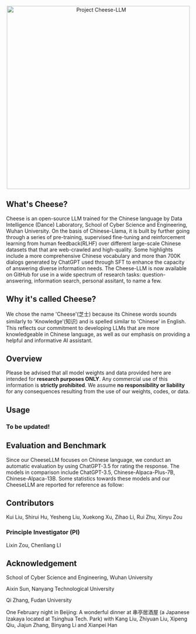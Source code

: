 <p align="center">
<img width="500px" alt="Project Cheese-LLM" src="https://github.com/WHUIR/Cheese-ChatBot/blob/96fd23596b6579da96260c3fbdf068ac29a451f1/Cheese.png">
</p>

## What's Cheese?
Cheese is an open-source LLM trained for the Chinese language by Data Intelligence (Dance) Laboratory, School of Cyber Science and Engineering, Wuhan University. 
On the basis of Chinese-Llama, it is built by further going through a series of pre-training, supervised fine-tuning and reinforcement learning from human feedback(RLHF) over different large-scale Chinese datasets that that are web-crawled and high-quality.
Some highlights include a more comprehensive Chinese vocabulary and more than 700K dialogs generated by ChatGPT used through SFT to enhance the capacity of answering diverse information needs. 
The Cheese-LLM is now available on GitHub for use in a wide spectrum of research tasks: question-answering, information search, personal assitant, to name a few.


## Why it's called Cheese?
We chose the name 'Cheese'(芝士) because its Chinese words sounds similarly to 'Knowledge'(知识) and is spelled similar to 'Chinese' in English. This reflects our commitment to developing LLMs that are more knowledgeable in Chinese language, as well as our emphasis on providing a helpful and informative AI assistant.

## Overview
Please be advised that all model weights and data provided here are intended for **research purposes ONLY**. Any commercial use of this information is **strictly prohibited**. We assume **no responsibility or liability** for any consequences resulting from the use of our weights, codes, or data.

## Usage 
### To be updated!

## Evaluation and Benchmark
Since our CheeseLLM focuses on Chinese language, we conduct an automatic evaluation by using ChatGPT-3.5 for rating the response. The models in comparison include ChatGPT-3.5, Chinese-Alpaca-Plus-7B, Chinese-Alpaca-13B. Some statistics towards these models and our CheeseLLM are reported for reference as follow:



## Contributors
Kui Liu, Shirui Hu, Yesheng Liu, Xuekong Xu, Zihao Li, Rui Zhu, Xinyu Zou
### Principle Investigator (PI)
Lixin Zou, Chenliang LI

## Acknowledgement
School of Cyber Science and Engineering, Wuhan University

Aixin Sun, Nanyang Technological University

Qi Zhang, Fudan University

One February night in Beijing: A wonderful dinner at 串亭居酒屋 (a Japanese Izakaya located at Tsinghua Tech. Park) with Kang Liu, Zhiyuan Liu, Xipeng Qiu, Jiajun Zhang, Binyang Li and Xianpei Han
